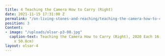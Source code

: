 ```yaml
---
title: 4 Teaching the Camera How to Carry (Right)
date: 2021-11-15 17:31:00 Z
permalink: "/on-living-stones-and-reaching/teaching-the-camera-how-to-carry-right"
position: 3
Content:
- image: "/uploads/olsar-p3-08.jpg"
  caption-text: Teaching the Camera How to Carry (Right), 2020 Each 16 x 20 in. (40.64cm
    x 50.8cm)
layout: olsar-4
---
```


